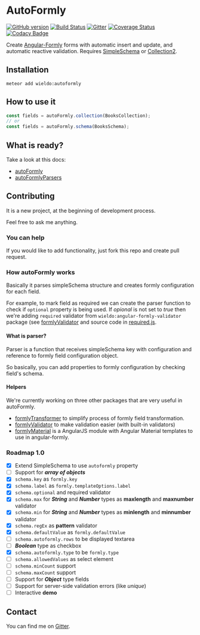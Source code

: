 AutoFormly
==========

[![GitHub version](https://badge.fury.io/gh/wieldo%2Fmeteor-autoformly.svg)](https://badge.fury.io/gh/wieldo%2Fmeteor-autoformly)
[![Build Status](https://travis-ci.org/wieldo/meteor-autoformly.svg)](https://travis-ci.org/wieldo/meteor-autoformly) 
[![Gitter](https://badges.gitter.im/Join%20Chat.svg)](https://gitter.im/wieldo/meteor-autoformly?utm_source=badge&utm_medium=badge&utm_campaign=pr-badge&utm_content=badge)
[![Coverage Status](https://coveralls.io/repos/wieldo/meteor-autoformly/badge.svg?branch=master&service=github)](https://coveralls.io/github/wieldo/meteor-autoformly?branch=master)
[![Codacy Badge](https://api.codacy.com/project/badge/grade/b55750daf3c6417caf63154da85a9eae)](https://www.codacy.com/app/mys-sterowiec/meteor-autoformly)

Create [Angular-Formly] forms with automatic insert and update, and automatic reactive validation. Requires [SimpleSchema] or [Collection2].

## Installation

```
meteor add wieldo:autoformly
```

## How to use it

```javascript
const fields = autoFormly.collection(BooksCollection);
// or
const fields = autoFormly.schema(BooksSchema);
```

## What is ready?
Take a look at this docs:

- [autoFormly]
- [autoFormlyParsers]

## Contributing
It is a new project, at the beginning of development process.

Feel free to ask me anything.

### You can help
If you would like to add functionality, just fork this repo and create pull request.

### How autoFormly works
Basically it parses simpleSchema structure and creates formly configuration for each field.

For example, to mark field as required we can create the parser function to check if `optional` property is being used.
If _opional_ is not set to _true_ then we're adding `required` validator from `wieldo:angular-formly-validator` package 
(see [formlyValidator] and source code in [required.js](lib/client/parsers/validators/required.js).

#### What is parser?
Parser is a function that receives simpleSchema key with configuration and reference to formly field configuration object.

So basically, you can add properties to formly configuration by checking field's schema.

#### Helpers
We're currently working on three other packages that are very useful in autoFormly.

- [formlyTransformer] to simplify process of formly field transformation.
- [formlyValidator] to make validation easier (with built-in validators)
- [formlyMaterial] is a AngularJS module with Angular Material templates to use in angular-formly.

### Roadmap 1.0

- [x] Extend SimpleSchema to use `autoformly` property
- [ ] Support for **_array of objects_**
- [x] `schema.key` as `formly.key`
- [x] `schema.label` as `formly.templateOptions.label`
- [x] `schema.optional` and required validator
- [x] `schema.max` for **_String_** and **_Number_** types as **maxlength** and **maxnumber** validator
- [x] `schema.min` for **_String_** and **_Number_** types as **minlength** and **minnumber** validator
- [x] `schema.regEx` as **pattern** validator
- [x] `schema.defaultValue` as `formly.defaultValue`
- [ ] `schema.autoformly.rows` to be displayed textarea
- [ ] **_Boolean_** type as checkbox
- [x] `schema.autoformly.type` to be `formly.type`
- [ ] `schema.allowedValues` as select element
- [ ] `schema.minCount` support
- [ ] `schema.maxCount` support
- [ ] Support for **_Object_** type fields
- [ ] Support for server-side validation errors (like _unique_)
- [ ] Interactive **demo**

## Contact
You can find me on [Gitter].


[Angular-Formly]: http://angular-formly.com
[SimpleSchema]: http://github.com/aldeed/meteor-simple-schema
[Collection2]: http://github.com/aldeed/meteor-collection2
[AutoForm]: http://github.com/aldeed/meteor-autoform
[Gitter]: https://gitter.im/wieldo/meteor-autoformly

[autoFormly]: docs/auto-formly.md
[autoFormlyParsers]: docs/auto-formly-parsers.md

[formlyValidator]: http://github.com/wieldo/angular-formly-validator
[formlyTransformer]: http://github.com/wieldo/angular-formly-transformer
[formlyMaterial]: http://github.com/wieldo/angular-formly-templates-material